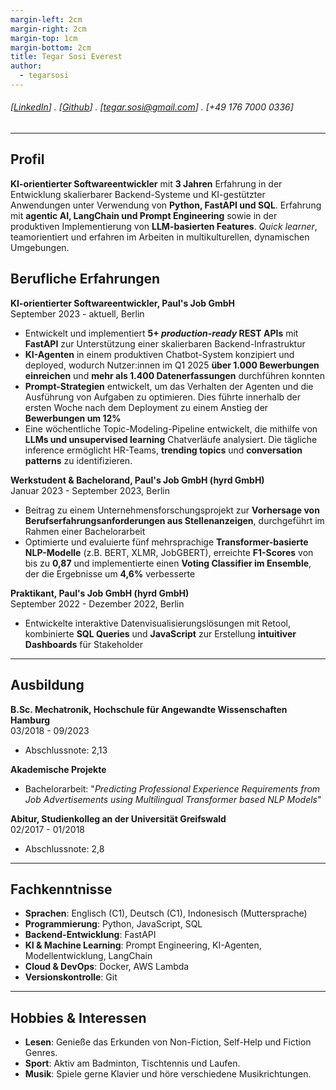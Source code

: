 ```yaml
---
margin-left: 2cm
margin-right: 2cm
margin-top: 1cm
margin-bottom: 2cm
title: Tegar Sosi Everest
author:
  - tegarsosi
---
```


###### [[LinkedIn](linkedin.com/in/tegarsosieverest)] . [[Github](https://github.com/tegarsosi)] . [tegar.sosi@gmail.com] . [+49 176 7000 0336]

---

## Profil
**KI-orientierter Softwareentwickler** mit **3 Jahren** Erfahrung in der Entwicklung skalierbarer Backend-Systeme und KI-gestützter Anwendungen unter Verwendung von **Python, FastAPI und SQL**. Erfahrung mit **agentic AI, LangChain und Prompt Engineering** sowie in der produktiven Implementierung von **LLM-basierten Features**. *Quick learner*, teamorientiert und erfahren im Arbeiten in multikulturellen, dynamischen Umgebungen.


## Berufliche Erfahrungen

**KI-orientierter Softwareentwickler, Paul's Job GmbH**  
September 2023 - aktuell, Berlin

- Entwickelt und implementiert **5+ *production-ready* REST APIs** mit **FastAPI** zur Unterstützung einer skalierbaren Backend-Infrastruktur
- **KI-Agenten** in einem produktiven Chatbot-System konzipiert und deployed, wodurch Nutzer:innen im Q1 2025 **über 1.000 Bewerbungen einreichen** und **mehr als 1.400 Datenerfassungen** durchführen konnten
- **Prompt-Strategien** entwickelt, um das Verhalten der Agenten und die Ausführung von Aufgaben zu optimieren. Dies führte innerhalb der ersten Woche nach dem Deployment zu einem Anstieg der **Bewerbungen um 12%**
- Eine wöchentliche Topic-Modeling-Pipeline entwickelt, die mithilfe von **LLMs und unsupervised learning** Chatverläufe analysiert. Die tägliche inference ermöglicht HR-Teams, **trending topics** und **conversation patterns** zu identifizieren.


**Werkstudent & Bachelorand, Paul's Job GmbH (hyrd GmbH)**  
Januar 2023 - September 2023, Berlin

- Beitrag zu einem Unternehmensforschungsprojekt zur **Vorhersage von Berufserfahrungsanforderungen aus Stellenanzeigen**, durchgeführt im Rahmen einer Bachelorarbeit
- Optimierte und evaluierte fünf mehrsprachige **Transformer-basierte NLP-Modelle** (z.B. BERT, XLMR, JobGBERT), erreichte **F1-Scores** von bis zu **0,87** und implementierte einen **Voting Classifier im Ensemble**, der die Ergebnisse um **4,6%** verbesserte

**Praktikant, Paul's Job GmbH (hyrd GmbH)**  
September 2022 - Dezember 2022, Berlin

- Entwickelte interaktive Datenvisualisierungslösungen mit Retool, kombinierte **SQL Queries** und **JavaScript** zur Erstellung **intuitiver Dashboards** für Stakeholder

---

## Ausbildung

**B.Sc. Mechatronik, Hochschule für Angewandte Wissenschaften Hamburg**  
03/2018 - 09/2023
- Abschlussnote: 2,13

**Akademische Projekte**
- Bachelorarbeit: "*Predicting Professional Experience Requirements from Job Advertisements using Multilingual Transformer based NLP Models*"

**Abitur, Studienkolleg an der Universität Greifswald**  
02/2017 - 01/2018
- Abschlussnote: 2,8

---

## Fachkenntnisse

- **Sprachen**: Englisch (C1), Deutsch (C1), Indonesisch (Muttersprache)
- **Programmierung**: Python, JavaScript, SQL
- **Backend-Entwicklung**: FastAPI
- **KI & Machine Learning**: Prompt Engineering, KI-Agenten, Modellentwicklung, LangChain
- **Cloud & DevOps**: Docker, AWS Lambda
- **Versionskontrolle**: Git

---

## Hobbies & Interessen

- **Lesen**: Genieße das Erkunden von Non-Fiction, Self-Help und Fiction Genres.
- **Sport**: Aktiv am Badminton, Tischtennis und Laufen.
- **Musik**: Spiele gerne Klavier und höre verschiedene Musikrichtungen.